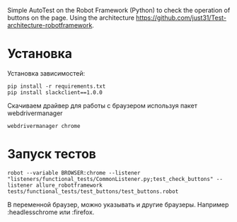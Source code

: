 Simple AutoTest on the Robot Framework (Python) to check the operation of buttons on the page. Using the architecture https://github.com/just31/Test-architecture-robotframework.

# Установка


Установка зависимостей:

    pip install -r requirements.txt
    pip install slackclient==1.0.0
    
    
Скачиваем драйвер для работы с браузером используя пакет webdrivermanager

    webdrivermanager chrome 
    

# Запуск тестов
    robot --variable BROWSER:chrome --listener "listeners/functional_tests/CommonListener.py;test_check_buttons" --listener allure_robotframework tests/functional_tests/test_buttons/test_buttons.robot

В переменной браузер, можно указывать и другие браузеры. Например :headlesschrome или :firefox.
